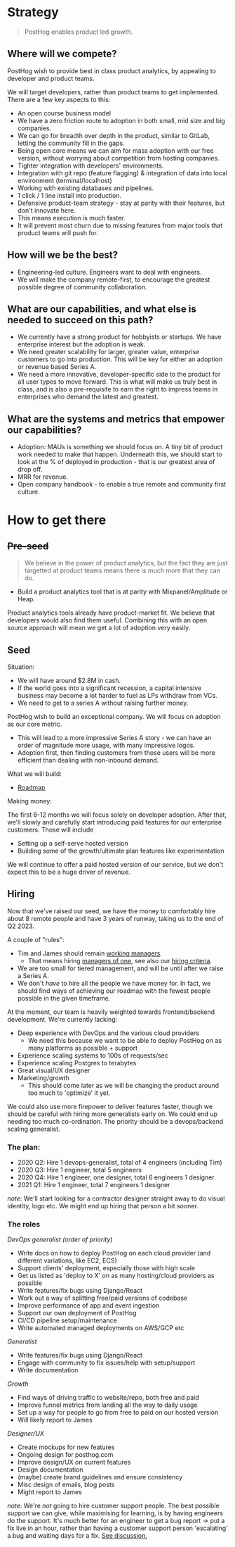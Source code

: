 # Strategy

> PostHog enables product led growth.

## Where will we compete?

PostHog wish to provide best in class product analytics, by appealing to developer and product teams.

We will target developers, rather than product teams to get implemented. There are a few key aspects to this:

* An open course business model
 * We have a zero friction route to adoption in both small, mid size and big companies.
 * We can go for breadth over depth in the product, similar to GitLab, letting the community fill in the gaps.
 * Being open core means we can aim for mass adoption with our free version, without worrying about competition from hosting companies.
* Tighter integration with developers' environments.
 * Integration with git repo (feature flagging) & integration of data into local environment (terminal/localhost)
 * Working with existing databases and pipelines.
 * 1 click / 1 line install into production.
* Defensive product-team strategy - stay at parity with their features, but don't innovate here.
 * This means execution is much faster.
 * It will prevent most churn due to missing features from major tools that product teams will push for.

## How will we be the best?

* Engineering-led culture. Engineers want to deal with engineers.
* We will make the company remote-first, to encourage the greatest possible degree of community collaboration.

## What are our capabilities, and what else is needed to succeed on this path?

* We currently have a strong product for hobbyists or startups. We have enterprise interest but the adoption is weak.
* We need greater scalability for larger, greater value, enterprise customers to go into production. This will be key for either an adoption or revenue based Series A.
* We need a more innovative, developer-specific side to the product for all user types to move forward. This is what will make us truly best in class, and is also a pre-requisite to earn the right to impress teams in enterprises who demand the latest and greatest.

## What are the systems and metrics that empower our capabilities?

* Adoption: MAUs is something we should focus on. A tiny bit of product work needed to make that happen. Underneath this, we should start to look at the % of deployed:in production - that is our greatest area of drop off.
* MRR for revenue.
* Open company handbook - to enable a true remote and community first culture.

# How to get there

## <strike>Pre-seed</strike>

> We believe in the power of product analytics, but the fact they are just targetted at product teams means there is much more that they can do.

* Build a product analytics tool that is at parity with Mixpanel/Amplitude or Heap.

Product analytics tools already have product-market fit. We believe that developers would also find them useful. Combining this with an open source approach will mean we get a lot of adoption very easily.

## Seed

Situation:

* We will have around $2.8M in cash.
* If the world goes into a significant recession, a capital intensive business may become a lot harder to fuel as LPs withdraw from VCs.
* We need to get to a series A without raising further money.

PostHog wish to build an exceptional company. We will focus on adoption as our core metric.

* This will lead to a more impressive Series A story - we can have an order of magnitude more usage, with many impressive logos.
* Adoption first, then finding customers from those users will be more efficient than dealing with non-inbound demand. 

What we will build:

* [Roadmap](https://docs.posthog.com/#/roadmap)

Making money:

The first 6-12 months we will focus solely on developer adoption. After that, we'll slowly and carefully start introducing paid features for our enterprise customers. Those will include

* Setting up a self-serve hosted version
* Building some of the growth/ultimate plan features like experimentation

We will continue to offer a paid hosted version of our service, but we don't expect this to be a huge driver of revenue.

## Hiring

Now that we've raised our seed, we have the money to comfortably hire about 8 remote people and have 3 years of runway, taking us to the end of Q2 2023.

A couple of "rules":
* Tim and James should remain [working managers](https://m.signalvnoise.com/this-is-why-we-have-working-managers-at-basecamp-and-why-microsoft-and-apple-stumbled-when-they/).
  * That means hiring [managers of one](https://signalvnoise.com/posts/1430-hire-managers-of-one), see also our [hiring criteria](https://github.com/PostHog/handbook/issues/5).
* We are too small for tiered management, and will be until after we raise a Series A.
* We don't _have_ to hire all the people we have money for. In fact, we should find ways of achieving our roadmap with the fewest people possible in the given timeframe.

At the moment, our team is heavily weighted towards frontend/backend development. We're currently lacking:
* Deep experience with DevOps and the various cloud providers
  * We need this because we want to be able to deploy PostHog on as many platforms as possible + support
* Experience scaling systems to 100s of requests/sec
* Experience scaling Postgres to terabytes
* Great visual/UX designer
* Marketing/growth
  * This should come later as we will be changing the product around too much to 'optimize' it yet.

We could also use more firepower to deliver features faster, though we should be careful with hiring more generalists early on. We could end up needing too much co-ordination. The priority should be a devops/backend scaling generalist.

### The plan:
* 2020 Q2: Hire 1 devops-generalist, total of 4 engineers (including Tim)
* 2020 Q3: Hire 1 engineer, total 5 engineers
* 2020 Q4: Hire 1 engineer, one designer, total 6 engineers 1 designer
* 2021 Q1: Hire 1 engineer, total 7 engineers 1 designer

*note*: We'll start looking for a contractor designer straight away to do visual identity, logo etc. We might end up hiring that person a bit sooner.


### The roles

*DevOps generalist*
*(order of priority*)
* Write docs on how to deploy PostHog on each cloud provider (and different variations, like EC2, ECS)
* Support clients' deployment, especially those with high scale
* Get us listed as 'deploy to X' on as many hosting/cloud providers as possible
* Write features/fix bugs using Django/React
* Work out a way of splitting free/paid versions of codebase
* Improve performance of app and event ingestion
* Support our own deployment of PostHog
* CI/CD pipeline setup/maintenance 
* Write automated managed deployments on AWS/GCP etc

*Generalist*
* Write features/fix bugs using Django/React
* Engage with community to fix issues/help with setup/support
* Write documentation

*Growth*
* Find ways of driving traffic to website/repo, both free and paid
* Improve funnel metrics from landing all the way to daily usage
* Set up a way for people to go from free to paid on our hosted version
* Will likely report to James

*Designer/UX*
* Create mockups for new features
* Ongoing design for posthog.com 
* Improve design/UX on current features
* Design documentation
* (maybe) create brand guidelines and ensure consistency
* Misc design of emails, blog posts
* Might report to James

*note*: We're _not_ going to hire customer support people. The best possible support we can give, while maximising for learning, is by having engineers do the support. It's much better for an engineer to get a bug report -> put a fix live in an hour, rather than having a customer support person 'escalating' a bug and waiting days for a fix. [See discussion.](https://github.com/PostHog/handbook/pull/39#discussion_r415375372)
